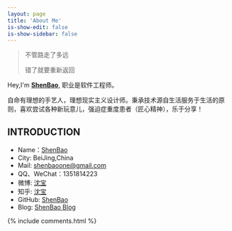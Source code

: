 ```yaml
---
layout: page
title: 'About Me'
is-show-edit: false
is-show-sidebar: false
---
```


> 不管路走了多远
>
> 错了就要重新返回

Hey,I'm <strong><a href="https://github.com/ShenBao/" target="_blank">ShenBao</a></strong>,
职业是软件工程师。

自命有理想的手艺人，理想现实主义设计师。秉承技术源自生活服务于生活的原则，喜欢尝试各种新玩意儿，强迫症重度患者（匠心精神），乐于分享！

## INTRODUCTION

- Name：[ShenBao](https://github.com/ShenBao)
- City: BeiJing,China
- Mail: <a href="mailto:shenbaoone@gmail.com">shenbaoone@gmail.com</a>
- QQ、WeChat：1351814223
- 微博: [沈宝](http://weibo.com/ShenBaoPro)
- 知乎: [沈宝](https://www.zhihu.com/people/shenbao)
- GitHub: [ShenBao](https://github.com/ShenBao)
- Blog: [ShenBao Blog](https://shenbao.github.io)
<!-- - API DOC: [API DOC](https://shenbao.github.io/blog) -->

<!-- ## TECHNOLOGY

- HTML / HTML5
- CSS / CSS3
- LESS / SASS
- Bootstrap
- JavaScript / ES5 / ES6+
- Jquery / Zepto
- React / React-Router / Redux / React-Native
- Vue / Vue-Router / Vuex
- Webpack / Gulp / FIS3 / rollup
- Nodejs / Express / Koa
- doT.js / Jade / Handlebarsjs
- Liunx / Shell / Nginx / mysql
- Git / SVN -->

<!-- ## QR CODE

<p>注：添加时请备注来源及姓名！</p>

<img src="{{ "/img/config/myerweima-QQ-1.png" | relative_url }}" alt="我的QQ二维码" width="240">
<img src="{{ "/img/config/myerweima-wechat-1.png" | relative_url }}" alt="我的微信二维码" width="240"> -->

{% include comments.html %}
